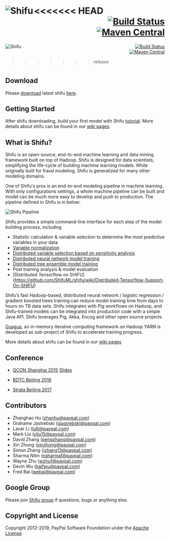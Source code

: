 <<<<<<< HEAD
[<img src="images/logo/shifu.png" alt="Shifu" align="left">](http://shifu.ml)<div align="right"><div>[![Build Status](https://travis-ci.org/ShifuML/shifu.svg)](https://travis-ci.org/ShifuML/shifu?branch=master)</div><div>[![Maven Central](https://maven-badges.herokuapp.com/maven-central/ml.shifu/shifu/badge.svg)](https://maven-badges.herokuapp.com/maven-central/ml.shifu/shifu)</div></div>
=======
[<img src="images/logo/shifu.png" alt="Shifu" align="left">](http://shifu.ml)<div align="right"><div>[![Build Status](https://travis-ci.org/ShifuML/shifu.svg)](https://travis-ci.org/ShifuML/shifu?branch=develop)</div><div>[![Maven Central](https://maven-badges.herokuapp.com/maven-central/ml.shifu/shifu/badge.svg)](https://maven-badges.herokuapp.com/maven-central/ml.shifu/shifu)</div></div>
>>>>>>> release

#

## Download

Please [download](https://github.com/ShifuML/shifu/wiki/shifu-0.12.0-hdp-yarn.tar.gz) latest shifu [here](https://github.com/ShifuML/shifu/wiki/shifu-0.12.0-hdp-yarn.tar.gz).

## Getting Started
After shifu downloading, build your first model with Shifu [tutorial](https://github.com/ShifuML/shifu/wiki/Tutorial---Build-Your-First-ML-Model). More details about shifu can be found in our [wiki pages](https://github.com/ShifuML/shifu/wiki).

## What is Shifu?
Shifu is an open-source, end-to-end machine learning and data mining framework built on top of Hadoop. Shifu is designed for data scientists, simplifying the life-cycle of building machine learning models. While originally built for fraud modeling, Shifu is generalized for many other modeling domains.

One of Shifu's pros is an end-to-end modeling pipeline in machine learning. With only configurations settings, a whole machine pipeline can be built and model can be much more easy to develop and push to production. The pipeline defined in Shifu is in below:

![Shifu Pipeline](https://raw.githubusercontent.com/wiki/ShifuML/shifu/images/new-shifu-pipeline.png)

Shifu provides a simple command-line interface for each step of the model building process, including

* Statistic calculation & variable selection to determine the most predictive variables in your data
* [Variable normalization](https://github.com/ShifuML/shifu/wiki/Variable%20Transform%20in%20Shifu)
* [Distributed variable selection based on sensitivity analysis](https://github.com/ShifuML/shifu/wiki/Variable%20Selection%20in%20Shifu)
* [Distributed neural network model training](https://github.com/ShifuML/shifu/wiki/Distributed%20Neural%20Network%20Training%20in%20Shifu)
* [Distributed tree ensemble model training](https://github.com/ShifuML/shifu/wiki/Distributed%20Tree%20Ensemble%20Model%20Training%20in%20Shifu)
* Post training analysis & model evaluation
* [Distributed Tensorflow on SHIFU] {https://github.com/ShifuML/shifu/wiki/Distributed-Tensorflow-Support-On-SHIFU)

Shifu’s fast Hadoop-based, distributed neural network / logistic regression / gradient boosted trees training can reduce model training time from days to hours on TB data sets. Shifu integrates with Pig workflows on Hadoop, and Shifu-trained models can be integrated into production code with a simple Java API. Shifu leverages Pig, Akka, Encog and other open source projects.

[Guagua](https://github.com/ShifuML/guagua), an in-memory iterative computing framework on Hadoop YARN is developed as sub-project of Shifu to accelerate training progress.

More details about shifu can be found in our [wiki pages](https://github.com/ShifuML/shifu/wiki)

## Conference

* [QCON Shanghai 2015](http://2015.qconshanghai.com/presentation/2827) [Slides](http://www.slideshare.net/pengshanzhang/large-scale-machine-learning-at-pay-pal-risk)

* [BDTC Beijing 2016](http://bdtc2016.hadooper.cn/dct/page/70107)

* [Strata Beijing 2017](https://strata.oreilly.com.cn/strata-cn/public/schedule/detail/59593?locale=en)

## Contributors

 - Zhanghao Hu (zhanhu@paypal.com)
 - Grahame Jastrebski (gjastrebski@paypal.com)
 - Lavar Li (lulli@paypal.com)
 - Mark Liu (yliu15@paypal.com)
 - David Zhang (pengzhang@paypal.com)
 - Xin Zhong (xinzhong@paypal.com)
 - Simon Zhang (jzhang13@paypal.com)
 - Sharma Nitin (nsharma1@paypal.com)
 - Wayne Zhu (wzhu1@paypal.com)
 - Devin Wu (haifwu@paypal.com)
 - Fred Bai (webai@paypal.com)

## Google Group

Please join [Shifu group](https://groups.google.com/forum/#!forum/shifuml) if questions, bugs or anything else.

## Copyright and License

Copyright 2012-2019, PayPal Software Foundation under the [Apache License](LICENSE.txt).
